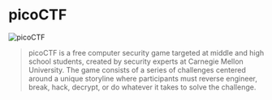 # picoCTF
![picoCTF](https://github.com/Sd9ToU/CTFs/tree/master/picoCTF/logo.png)

> picoCTF is a free computer security game targeted at middle and high school students, created by security experts at Carnegie Mellon University. The game consists of a series of challenges centered around a unique storyline where participants must reverse engineer, break, hack, decrypt, or do whatever it takes to solve the challenge.
